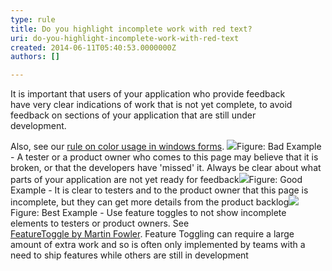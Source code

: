 ```yaml
---
type: rule
title: Do you highlight incomplete work with red text?
uri: do-you-highlight-incomplete-work-with-red-text
created: 2014-06-11T05:40:53.0000000Z
authors: []

---
```


 
It is important that users of your application who provide feedback <br>have very clear indications of work that is not yet complete, to avoid <br>feedback on sections of your application that are still under <br>development.
 
Also, see our     [rule on color usage in windows forms](http&#58;//www.ssw.com.au/ssw/Standards/rules/rulestobetterwindowsforms.aspx#RedYellowDesigner).
![](/PublishingImages/bad-incomplete-work.jpg)Figure: Bad Example - A tester or a product owner who comes to this page may believe that it is broken, or that the developers have 'missed' it. Always be clear about what parts of your application are not yet ready for feedback![](/PublishingImages/good-incomplete-work.jpg)Figure: Good Example - It is clear to testers and to the product owner that this page is incomplete, but they can get more details from the product backlog![](/PublishingImages/best-incomplete-work.jpg)Figure: Best Example - Use feature toggles to not show incomplete elements to testers or product owners. See <br>      [FeatureToggle by Martin Fowler](http&#58;//martinfowler.com/bliki/FeatureToggle.html). Feature Toggling can require a large amount of extra work and so is often only implemented by teams with a need to ship features while others are still in development
